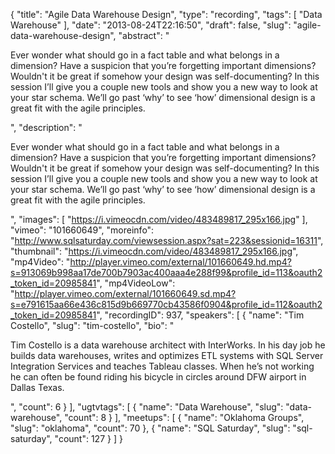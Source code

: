 {
  "title": "Agile Data Warehouse Design",
  "type": "recording",
  "tags": [
    "Data Warehouse"
  ],
  "date": "2013-08-24T22:16:50",
  "draft": false,
  "slug": "agile-data-warehouse-design",
  "abstract": "<p>Ever wonder what should go in a fact table and what belongs in a dimension? Have a suspicion that you’re forgetting important dimensions? Wouldn't it be great if somehow your design was self-documenting? In this session I’ll give you a couple new tools and show you a new way to look at your star schema. We’ll go past ‘why’ to see ‘how’ dimensional design is a great fit with the agile principles.</p>",
  "description": "<p>Ever wonder what should go in a fact table and what belongs in a dimension? Have a suspicion that you’re forgetting important dimensions? Wouldn't it be great if somehow your design was self-documenting? In this session I’ll give you a couple new tools and show you a new way to look at your star schema. We’ll go past ‘why’ to see ‘how’ dimensional design is a great fit with the agile principles.</p>",
  "images": [
    "https://i.vimeocdn.com/video/483489817_295x166.jpg"
  ],
  "vimeo": "101660649",
  "moreinfo": "http://www.sqlsaturday.com/viewsession.aspx?sat=223&sessionid=16311",
  "thumbnail": "https://i.vimeocdn.com/video/483489817_295x166.jpg",
  "mp4Video": "http://player.vimeo.com/external/101660649.hd.mp4?s=913069b998aa17de700b7903ac400aaa4e288f99&profile_id=113&oauth2_token_id=20985841",
  "mp4VideoLow": "http://player.vimeo.com/external/101660649.sd.mp4?s=e791615aa66e436c815d9b669770cb43586f0904&profile_id=112&oauth2_token_id=20985841",
  "recordingID": 937,
  "speakers": [
    {
      "name": "Tim Costello",
      "slug": "tim-costello",
      "bio": "<p>Tim Costello is a data warehouse architect with InterWorks. In his day job he builds data warehouses, writes and optimizes ETL systems with SQL Server Integration Services and teaches Tableau classes. When he’s not working he can often be found riding his bicycle in circles around DFW airport in Dallas Texas.</p>",
      "count": 6
    }
  ],
  "ugtvtags": [
    {
      "name": "Data Warehouse",
      "slug": "data-warehouse",
      "count": 8
    }
  ],
  "meetups": [
    {
      "name": "Oklahoma Groups",
      "slug": "oklahoma",
      "count": 70
    },
    {
      "name": "SQL Saturday",
      "slug": "sql-saturday",
      "count": 127
    }
  ]
}